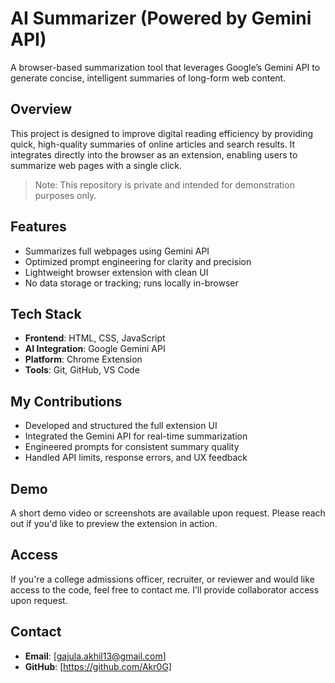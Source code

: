 # AI Summarizer (Powered by Gemini API)

A browser-based summarization tool that leverages Google’s Gemini API to generate concise, intelligent summaries of long-form web content.

## Overview

This project is designed to improve digital reading efficiency by providing quick, high-quality summaries of online articles and search results. It integrates directly into the browser as an extension, enabling users to summarize web pages with a single click.

> Note: This repository is private and intended for demonstration purposes only.

## Features

- Summarizes full webpages using Gemini API
- Optimized prompt engineering for clarity and precision
- Lightweight browser extension with clean UI
- No data storage or tracking; runs locally in-browser

## Tech Stack

- **Frontend**: HTML, CSS, JavaScript
- **AI Integration**: Google Gemini API
- **Platform**: Chrome Extension
- **Tools**: Git, GitHub, VS Code

## My Contributions

- Developed and structured the full extension UI
- Integrated the Gemini API for real-time summarization
- Engineered prompts for consistent summary quality
- Handled API limits, response errors, and UX feedback

## Demo

A short demo video or screenshots are available upon request. Please reach out if you'd like to preview the extension in action.

## Access

If you're a college admissions officer, recruiter, or reviewer and would like access to the code, feel free to contact me. I’ll provide collaborator access upon request.

## Contact

- **Email**: [gajula.akhil13@gmail.com]
- **GitHub**: [https://github.com/Akr0G]
